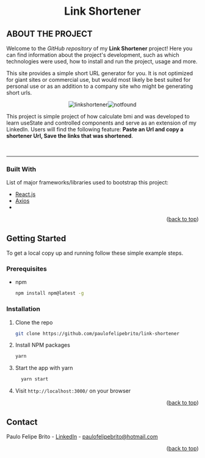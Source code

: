 <div id="top"></div>


<h1 align="center">
    Link Shortener
</h1>


## ABOUT THE PROJECT

<!-- ABOUT THE PROJECT -->
Welcome to the _GitHub repository_ of my **Link Shortener** project! Here you can find information about the project's development, such as which technologies were used, how to install and run the project, usage and more.

This site provides a simple short URL generator for you. It is not optimized for giant sites or commercial use, but would most likely be best suited for personal use or as an addition to a company site who might be generating short urls.

<div align="center">

<p style="display: flex; align-items: flex-start; justify-content: center;">
  <img alt="linkshortener" title="#linkshortener" src="./src/assets/demo.gif" > 
  <img alt="notfound" title="#notfound" src="./src/assets/notfound.gif" > 

</p>
</div>

This project is simple project of how calculate bmi and was developed to learn useState and controlled components and serve as an extension of my LinkedIn. Users will find the following feature: **Paste an Url and copy a shortener Url, Save the links that was shortened**.

<br />

---

### Built With

List of major frameworks/libraries used to bootstrap this project:

* [React.js](https://reactjs.org/)
* [Axios](https://axios-http.com/)
* 
<p align="right">(<a href="#top">back to top</a>)</p>


<!-- GETTING STARTED -->
## Getting Started

To get a local copy up and running follow these simple example steps.

### Prerequisites

* npm
  ```sh
  npm install npm@latest -g
  ```

### Installation

1. Clone the repo
   ```sh
   git clone https://github.com/paulofelipebrito/link-shortener
   ```
2. Install NPM packages
   ```sh
   yarn 
   ```
3. Start the app with yarn
   ```sh
     yarn start
   ```
   
4. Visit `http://localhost:3000/` on your browser


<p align="right">(<a href="#top">back to top</a>)</p>


<!-- CONTACT -->
## Contact

Paulo Felipe Brito - [LinkedIn](https://www.linkedin.com/in/paulofelipebrito/) - paulofelipebrito@hotmail.com

<p align="right">(<a href="#top">back to top</a>)</p>

[nodejs]: https://nodejs.org/
[React.js]:(https://reactjs.org/)
[vscode]: https://code.visualstudio.com/
[vceditconfig]: https://marketplace.visualstudio.com/items?itemName=EditorConfig.EditorConfig
[license]: https://opensource.org/licenses/MIT
[vceslint]: https://marketplace.visualstudio.com/items?itemName=dbaeumer.vscode-eslint